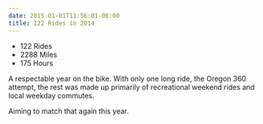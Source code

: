 ```yaml
---
date: 2015-01-01T11:56:01-06:00
title: 122 Rides in 2014
---
```


* 122 Rides
* 2288 Miles
* 175 Hours

A respectable year on the bike.  With only one long ride, the Oregon 360 attempt, the rest was made up primarily of recreational weekend rides and local weekday commutes. 

Aiming to match that again this year.
